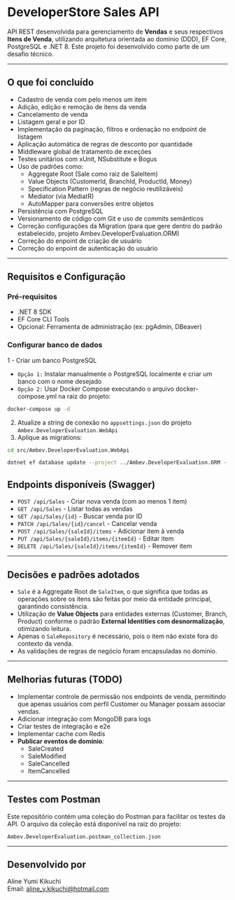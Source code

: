 # DeveloperStore Sales API

API REST desenvolvida para gerenciamento de **Vendas** e seus respectivos **Itens de Venda**, utilizando arquitetura orientada ao domínio (DDD), EF Core, PostgreSQL e .NET 8. Este projeto foi desenvolvido como parte de um desafio técnico.

---

## O que foi concluído

- Cadastro de venda com pelo menos um item
- Adição, edição e remoção de itens da venda
- Cancelamento de venda
- Listagem geral e por ID
- Implementação da paginação, filtros e ordenação no endpoint de listagem
- Aplicação automática de regras de desconto por quantidade
- Middleware global de tratamento de exceções
- Testes unitários com xUnit, NSubstitute e Bogus
- Uso de padrões como:
  - Aggregate Root (Sale como raiz de SaleItem)
  - Value Objects (CustomerId, BranchId, ProductId, Money)
  - Specification Pattern (regras de negócio reutilizáveis)
  - Mediator (via MediatR)
  - AutoMapper para conversões entre objetos
- Persistência com PostgreSQL
- Versionamento de código com Git e uso de commits semânticos
- Correção configurações da Migration (para que gere dentro do padrão estabelecido, projeto Ambev.DeveloperEvaluation.ORM)
- Correção do enpoint de criação de usuário 
- Correção do enpoint de autenticação do usuário 
---

## Requisitos e Configuração

### Pré-requisitos

- .NET 8 SDK
- EF Core CLI Tools
- Opcional: Ferramenta de administração (ex: pgAdmin, DBeaver)

### Configurar banco de dados

1 - Criar um banco PostgreSQL 
  - `Opção 1:` Instalar manualmente o PostgreSQL localmente e criar um banco com o nome desejado
  - `Opção 2:` Usar Docker Compose executando o arquivo docker-compose.yml na raiz do projeto:
  ```bash
  docker-compose up -d
  ```

2. Atualize a string de conexão no `appsettings.json` do projeto `Ambev.DeveloperEvaluation.WebApi`
3. Aplique as migrations:

```bash
cd src/Ambev.DeveloperEvaluation.WebApi

dotnet ef database update --project ../Ambev.DeveloperEvaluation.ORM --startup-project ../Ambev.DeveloperEvaluation.WebApi
```


## Endpoints disponíveis (Swagger)

- `POST /api/Sales` - Criar nova venda (com ao menos 1 item)
- `GET /api/Sales` - Listar todas as vendas
- `GET /api/Sales/{id}` - Buscar venda por ID
- `PATCH /api/Sales/{id}/cancel` - Cancelar venda
- `POST /api/Sales/{saleId}/items` - Adicionar item à venda
- `PUT /api/Sales/{saleId}/items/{itemId}` - Editar item
- `DELETE /api/Sales/{saleId}/items/{itemId}` - Remover item

---

## Decisões e padrões adotados

- `Sale` é a Aggregate Root de `SaleItem`, o que significa que todas as operações sobre os itens são feitas por meio da entidade principal, garantindo consistência.
- Utilização de **Value Objects** para entidades externas (Customer, Branch, Product) conforme o padrão **External Identities com desnormalização**, otimizando leitura.
- Apenas o `SaleRepository` é necessário, pois o item não existe fora do contexto da venda.
- As validações de regras de negócio foram encapsuladas no domínio.

---

## Melhorias futuras (TODO)

- Implementar controle de permissão nos endpoints de venda, permitindo que apenas usuários com perfil Customer ou Manager possam associar vendas.
- Adicionar integração com MongoDB para logs
- Criar testes de integração e e2e
- Implementar cache com Redis
- **Publicar eventos de domínio**:
  - SaleCreated
  - SaleModified
  - SaleCancelled
  - ItemCancelled

---

## Testes com Postman

Este repositório contém uma coleção do Postman para facilitar os testes da API.
O arquivo da coleção está disponível na raiz do projeto:

`Ambev.DeveloperEvaluation.postman_collection.json`

---

## Desenvolvido por

Aline Yumi Kikuchi  
Email: aline_y.kikuchi@hotmail.com
